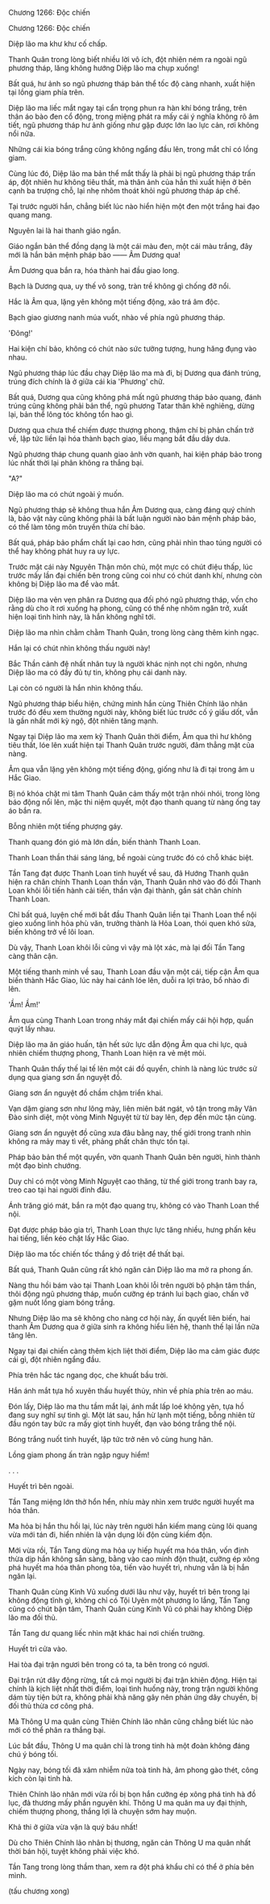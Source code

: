 




Chương 1266: Độc chiến


Chương 1266: Độc chiến

Diệp lão ma khư khư cố chấp.

Thanh Quân trong lòng biết nhiều lời vô ích, đột nhiên ném ra ngoài ngũ phương tháp, lăng không hướng Diệp lão ma chụp xuống!

Bất quá, hư ảnh so ngũ phương tháp bản thể tốc độ càng nhanh, xuất hiện tại lồng giam phía trên.

Diệp lão ma liếc mắt ngay tại cẩn trọng phun ra hàn khí bóng trắng, trên thân áo bào đen cổ động, trong miệng phát ra mấy cái ý nghĩa không rõ âm tiết, ngũ phương tháp hư ảnh giống như gặp được lớn lao lực cản, rơi không nổi nữa.

Những cái kia bóng trắng cũng không ngẩng đầu lên, trong mắt chỉ có lồng giam.

Cùng lúc đó, Diệp lão ma bản thể mắt thấy là phải bị ngũ phương tháp trấn áp, đột nhiên hư không tiêu thất, mà thân ảnh của hắn thì xuất hiện ở bên cạnh ba trượng chỗ, lại nhẹ nhõm thoát khỏi ngũ phương tháp áp chế.

Tại trước người hắn, chẳng biết lúc nào hiển hiện một đen một trắng hai đạo quang mang.

Nguyên lai là hai thanh giáo ngắn.

Giáo ngắn bản thể đồng dạng là một cái màu đen, một cái màu trắng, đây mới là hắn bản mệnh pháp bảo —— Âm Dương qua!

Âm Dương qua bắn ra, hóa thành hai đầu giao long.

Bạch là Dương qua, uy thế vô song, tràn trề không gì chống đỡ nổi.

Hắc là Âm qua, lặng yên không một tiếng động, xảo trá âm độc.

Bạch giao giương nanh múa vuốt, nhào về phía ngũ phương tháp.

'Đông!'

Hai kiện chí bảo, không có chút nào sức tưởng tượng, hung hăng đụng vào nhau.

Ngũ phương tháp lúc đầu chạy Diệp lão ma mà đi, bị Dương qua đánh trúng, trúng đích chính là ở giữa cái kia 'Phương' chữ.

Bất quá, Dương qua cũng không phá mất ngũ phương tháp bảo quang, đánh trúng cũng không phải bản thể, ngũ phương Tatar thân khẽ nghiêng, dừng lại, bản thể lông tóc không tổn hao gì.

Dương qua chưa thể chiếm được thượng phong, thậm chí bị phản chấn trở về, lập tức liền lại hóa thành bạch giao, liều mạng bắt đầu dây dưa.

Ngũ phương tháp chung quanh giao ảnh vờn quanh, hai kiện pháp bảo trong lúc nhất thời lại phân không ra thắng bại.

"A?"

Diệp lão ma có chút ngoài ý muốn.

Ngũ phương tháp sẽ không thua hắn Âm Dương qua, càng đáng quý chính là, bảo vật này cũng không phải là bất luận người nào bản mệnh pháp bảo, có thể làm tông môn truyền thừa chí bảo.

Bất quá, pháp bảo phẩm chất lại cao hơn, cũng phải nhìn thao túng người có thể hay không phát huy ra uy lực.

Trước mặt cái này Nguyên Thận môn chủ, một mực có chút điệu thấp, lúc trước mấy lần đại chiến bên trong cũng coi như có chút danh khí, nhưng còn không bị Diệp lão ma để vào mắt.

Diệp lão ma vẻn vẹn phân ra Dương qua đối phó ngũ phương tháp, vốn cho rằng dù cho ít rơi xuống hạ phong, cũng có thể nhẹ nhõm ngăn trở, xuất hiện loại tình hình này, là hắn không nghĩ tới.

Diệp lão ma nhìn chằm chằm Thanh Quân, trong lòng càng thêm kinh ngạc.

Hắn lại có chút nhìn không thấu người này!

Bắc Thần cảnh đệ nhất nhân tuy là người khác nịnh nọt chi ngôn, nhưng Diệp lão ma có đầy đủ tự tin, không phụ cái danh này.

Lại còn có người là hắn nhìn không thấu.

Ngũ phương tháp biểu hiện, chứng minh hắn cùng Thiên Chính lão nhân trước đó đều xem thường người này, không biết lúc trước cố ý giấu dốt, vẫn là gần nhất mới kỳ ngộ, đột nhiên tăng mạnh.

Ngay tại Diệp lão ma xem kỹ Thanh Quân thời điểm, Âm qua thì hư không tiêu thất, lóe lên xuất hiện tại Thanh Quân trước người, đâm thẳng mặt của nàng.

Âm qua vẫn lặng yên không một tiếng động, giống như là đi tại trong âm u Hắc Giao.

Bị nó khóa chặt mi tâm Thanh Quân cảm thấy một trận nhói nhói, trong lòng báo động nổi lên, mặc thi niệm quyết, một đạo thanh quang từ nàng ống tay áo bắn ra.

Bỗng nhiên một tiếng phượng gáy.

Thanh quang đón gió mà lớn dần, biến thành Thanh Loan.

Thanh Loan thần thái sáng láng, bề ngoài cùng trước đó có chỗ khác biệt.

Tần Tang đạt được Thanh Loan tinh huyết về sau, đã Hướng Thanh quân hiện ra chân chính Thanh Loan thần vận, Thanh Quân nhờ vào đó đối Thanh Loan khôi lỗi tiến hành cải tiến, thần vận đại thành, gần sát chân chính Thanh Loan.

Chỉ bất quá, luyện chế mới bắt đầu Thanh Quân liền tại Thanh Loan thể nội gieo xuống linh hỏa phù văn, trưởng thành là Hỏa Loan, thói quen khó sửa, biến không trở về lôi loan.

Dù vậy, Thanh Loan khôi lỗi cũng vì vậy mà lột xác, mà lại đối Tần Tang càng thân cận.

Một tiếng thanh minh về sau, Thanh Loan đầu vặn một cái, tiếp cận Âm qua biến thành Hắc Giao, lúc này hai cánh lóe lên, duỗi ra lợi trảo, bổ nhào đi lên.

'Ầm! Ầm!'

Âm qua cùng Thanh Loan trong nháy mắt đại chiến mấy cái hội hợp, quấn quýt lấy nhau.

Diệp lão ma ăn giáo huấn, tận hết sức lực dẫn động Âm qua chi lực, quả nhiên chiếm thượng phong, Thanh Loan hiện ra vẻ mệt mỏi.

Thanh Quân thấy thế lại tế lên một cái đồ quyển, chính là nàng lúc trước sử dụng qua giang sơn ẩn nguyệt đồ.

Giang sơn ẩn nguyệt đồ chầm chậm triển khai.

Vạn dặm giang sơn như lông mày, liên miên bát ngát, vô tận trong mây Vân Đào sinh diệt, một vòng Minh Nguyệt từ từ bay lên, đẹp đến mức tận cùng.

Giang sơn ẩn nguyệt đồ cũng xưa đâu bằng nay, thế giới trong tranh nhìn không ra mảy may tì vết, phảng phất chân thực tồn tại.

Pháp bảo bản thể một quyển, vờn quanh Thanh Quân bên người, hình thành một đạo bình chướng.

Duy chỉ có một vòng Minh Nguyệt cao thăng, từ thế giới trong tranh bay ra, treo cao tại hai người đỉnh đầu.

Ánh trăng gió mát, bắn ra một đạo quang trụ, không có vào Thanh Loan thể nội.

Đạt được pháp bảo gia trì, Thanh Loan thực lực tăng nhiều, hưng phấn kêu hai tiếng, liền kéo chặt lấy Hắc Giao.

Diệp lão ma tốc chiến tốc thắng ý đồ triệt để thất bại.

Bất quá, Thanh Quân cũng rất khó ngăn cản Diệp lão ma mở ra phong ấn.

Nàng thu hồi bám vào tại Thanh Loan khôi lỗi trên người bộ phận tâm thần, thôi động ngũ phương tháp, muốn cưỡng ép tránh lui bạch giao, chấn vỡ gặm nuốt lồng giam bóng trắng.

Nhưng Diệp lão ma sẽ không cho nàng cơ hội này, ấn quyết liên biến, hai thanh Âm Dương qua ở giữa sinh ra không hiểu liên hệ, thanh thế lại lần nữa tăng lên.

Ngay tại đại chiến càng thêm kịch liệt thời điểm, Diệp lão ma cảm giác được cái gì, đột nhiên ngẩng đầu.

Phía trên hắc tác ngang dọc, che khuất bầu trời.

Hắn ánh mắt tựa hồ xuyên thấu huyết thủy, nhìn về phía phía trên ao máu.

Đón lấy, Diệp lão ma thu tầm mắt lại, ánh mắt lấp loé không yên, tựa hồ đang suy nghĩ sự tình gì. Một lát sau, hắn hừ lạnh một tiếng, bỗng nhiên từ đầu ngón tay bức ra mấy giọt tinh huyết, đạn vào bóng trắng thể nội.

Bóng trắng nuốt tinh huyết, lập tức trở nên vô cùng hung hãn.

Lồng giam phong ấn tràn ngập nguy hiểm!

. . .

Huyết trì bên ngoài.

Tần Tang miệng lớn thở hổn hển, nhíu mày nhìn xem trước người huyết ma hóa thân.

Ma hỏa bị hắn thu hồi lại, lúc này trên người hắn kiếm mang cùng lôi quang vừa mới tán đi, hiển nhiên là vận dụng lôi độn cùng kiếm độn.

Mới vừa rồi, Tần Tang dùng ma hỏa uy hiếp huyết ma hóa thân, vốn định thừa dịp hắn không sẵn sàng, bằng vào cao minh độn thuật, cưỡng ép xông phá huyết ma hóa thân phong tỏa, tiến vào huyết trì, nhưng vẫn là bị hắn ngăn lại.

Thanh Quân cùng Kinh Vũ xuống dưới lâu như vậy, huyết trì bên trong lại không động tĩnh gì, không chỉ có Tội Uyên một phương lo lắng, Tần Tang cũng có chút bận tâm, Thanh Quân cùng Kinh Vũ có phải hay không Diệp lão ma đối thủ.

Tần Tang dư quang liếc nhìn mặt khác hai nơi chiến trường.

Huyết trì cửa vào.

Hai tòa đại trận ngươi bên trong có ta, ta bên trong có ngươi.

Đại trận rút dây động rừng, tất cả mọi người bị đại trận khiên động. Hiện tại chính là kịch liệt nhất thời điểm, loại tình huống này, trong trận người không dám tùy tiện bứt ra, không phải khả năng gây nên phản ứng dây chuyền, bị đối thủ thừa cơ công phá.

Mà Thông U ma quân cùng Thiên Chính lão nhân cũng chẳng biết lúc nào mới có thể phân ra thắng bại.

Lúc bắt đầu, Thông U ma quân chỉ là trong tinh hà một đoàn không đáng chú ý bóng tối.

Ngày nay, bóng tối đã xâm nhiễm nửa toà tinh hà, âm phong gào thét, công kích còn lại tinh hà.

Thiên Chính lão nhân mới vừa rồi bị bọn hắn cưỡng ép xông phá tinh hà đồ lục, đả thương mấy phần nguyên khí. Thông U ma quân ma uy đại thịnh, chiếm thượng phong, thắng lợi là chuyện sớm hay muộn.

Khả thi ở giữa vừa vặn là quý báu nhất!

Dù cho Thiên Chính lão nhân bị thương, ngăn cản Thông U ma quân nhất thời bán hội, tuyệt không phải việc khó.

Tần Tang trong lòng thầm than, xem ra đột phá khẩu chỉ có thể ở phía bên mình.

(tấu chương xong)




